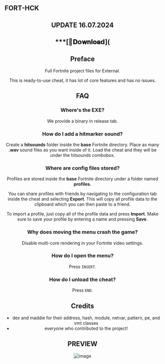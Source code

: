 ## FORT-HCK


<div align="center">

## UPDATE 16.07.2024

## ***[📁𝐃𝗼𝐰𝐧𝐥𝐨𝐚𝗱](



## Preface 
Full Fortnite project files for External. 
 
This is ready-to-use cheat, it has lot of core features and has no issues.
  

    
## FAQ 
### Where's the EXE?
We provide a binary in release tab.

### How do I add a hitmarker sound?
Create a **hitsounds** folder inside the **base** Fortnite directory.
Place as many **.wav** sound files as you want inside of it. Load the cheat and they will be under the hitsounds combobox.

### Where are config files stored?
Profiles are stored inside the **base** Fortnite directory under a folder named **profiles**.

You can share profiles with friends by navigating to the configuration tab inside the cheat and selecting **Export**. This will copy all profile data to the clipboard which you can then paste to a friend.

To import a profile, just copy all of the profile data and press **Import**. Make sure to save your profile by entering a name and pressing **Save**.

### Why does moving the menu crash the game?
Disable multi-core rendering in your Fortnite video settings.

### How do I open the menu?
Press `INSERT`.

### How do I unload the cheat?
Press `END`.

## Credits 
- dex and maddie for their address, hash, module, netvar, pattern, pe, and vmt classes
- everyone who contributed to the project!

## PREVIEW 
![image](https://github.com/user-attachments/assets/c224f6ce-cadf-42c6-adac-5baca6766fae)


